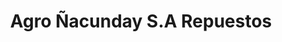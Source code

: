 ---
title: "Agro Ñacunday S.A Repuestos"
url: /santa-rita/agro-nacunday-s-a-repuestos/
shop: Autohaus
---